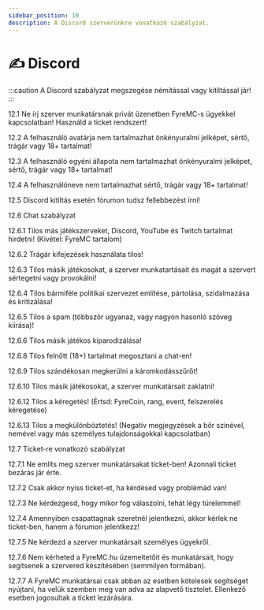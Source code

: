 ```yaml
---
sidebar_position: 10
description: A Discord szerverünkre vonatkozó szabályzat.
---
```


# ✍ Discord

:::caution
A Discord szabályzat megszegése némítással vagy kitiltással jár!
:::

12.1 Ne írj szerver munkatársnak privát üzenetben FyreMC-s ügyekkel kapcsolatban! Használd a ticket rendszert!

12.2 A felhasználó avatárja nem tartalmazhat önkényuralmi jelképet, sértő, trágár vagy 18+ tartalmat!

12.3 A felhasználó egyéni állapota nem tartalmazhat önkényuralmi jelképet, sértő, trágár vagy 18+ tartalmat!

12.4 A felhasználóneve nem tartalmazhat sértő, trágár vagy 18+ tartalmat!

12.5 Discord kitiltás esetén fórumon tudsz fellebbezést írni!

12.6 Chat szabályzat

12.6.1 Tilos más játékszerveket, Discord, YouTube és Twitch tartalmat hirdetni! (Kivétel: FyreMC tartalom)

12.6.2 Trágár kifejezések használata tilos!

12.6.3 Tilos másik játékosokat, a szerver munkatartásait és magát a szervert sértegetni vagy provokálni!

12.6.4 Tilos bármiféle politikai szervezet említése, pártolása, szidalmazása és kritizálása!

12.6.5 Tilos a spam (többször ugyanaz, vagy nagyon hasonló szöveg kiírása)!

12.6.6 Tilos másik játékos kiparodizálása!

12.6.8 Tilos felnőtt (18+) tartalmat megosztani a chat-en!

12.6.9 Tilos szándékosan megkerülni a káromkodásszűrőt!

12.6.10 Tilos másik játékosokat, a szerver munkatársait zaklatni!

12.6.12 Tilos a kéregetés! (Értsd: FyreCoin, rang, event, felszerelés kéregetése)

12.6.13 Tilos a megkülönböztetés! (Negatív megjegyzések a bőr színével, nemével vagy más személyes tulajdonságokkal kapcsolatban)

12.7 Ticket-re vonatkozó szabályzat

12.7.1 Ne említs meg szerver munkatársakat ticket-ben! Azonnali ticket bezárás jár érte.

12.7.2 Csak akkor nyiss ticket-et, ha kérdésed vagy problémád van!

12.7.3 Ne kérdezgesd, hogy mikor fog válaszolni, tehát légy türelemmel!

12.7.4 Amennyiben csapattagnak szeretnél jelentkezni, akkor kérlek ne ticket-ben, hanem a fórumon jelentkezz!

12.7.5 Ne kérdezd a szerver munkatársait személyes ügyekről.

12.7.6 Nem kérheted a FyreMC.hu üzemeltetőit és munkatársait, hogy segítsenek a szervered készítésében (semmilyen formában).

12.7.7 A FyreMC munkatársai csak abban az esetben kötelesek segítséget nyújtani, ha velük szemben meg van adva az alapvető tisztelet. Ellenkező esetben jogosultak a ticket lezárására.
